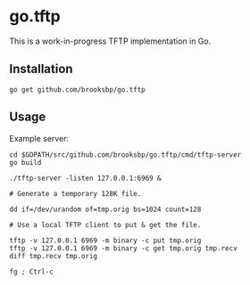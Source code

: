 # go.tftp

This is a work-in-progress TFTP implementation in Go.

## Installation

```
go get github.com/brooksbp/go.tftp
```

## Usage

Example server:

```
cd $GOPATH/src/github.com/brooksbp/go.tftp/cmd/tftp-server
go build

./tftp-server -listen 127.0.0.1:6969 &

# Generate a temporary 128K file.

dd if=/dev/urandom of=tmp.orig bs=1024 count=128

# Use a local TFTP client to put & get the file.

tftp -v 127.0.0.1 6969 -m binary -c put tmp.orig
tftp -v 127.0.0.1 6969 -m binary -c get tmp.orig tmp.recv
diff tmp.recv tmp.orig

fg ; Ctrl-c
```
